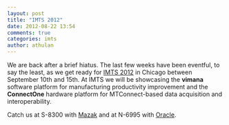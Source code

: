 ```yaml
---
layout: post
title: "IMTS 2012"
date: 2012-08-22 13:54
comments: true
categories: imts
author: athulan
---
```

We are back after a brief hiatus. The last few weeks have been eventful, to say the least, as we get ready for [IMTS 2012](http://www.imts.com) in Chicago between September 10th and 15th. At IMTS we will be showcasing the **vimana** software platform for manufacturing productivity improvement and the **ConnectOne** hardware platform for MTConnect-based data acquisition and interoperability. 

Catch us at S-8300 with [Mazak](http://www.imts.com/visitor/exdir/exhibitor_details.cfm?exhid=00000021) and at N-6995 with [Oracle](http://www.imts.com/visitor/exdir/exhibitor_details.cfm?exhid=00062662&CFID=11122638&CFTOKEN=40146151).
